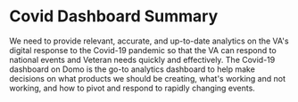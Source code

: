 # Covid Dashboard Summary

We need to provide relevant, accurate, and up-to-date analytics on the VA's digital response to the Covid-19 pandemic so that the VA can respond to national events and Veteran needs quickly and effectively. The Covid-19 dashboard on Domo is the go-to analytics dashboard to help make decisions on what products we should be creating, what's working and not working, and how to pivot and respond to rapidly changing events.
